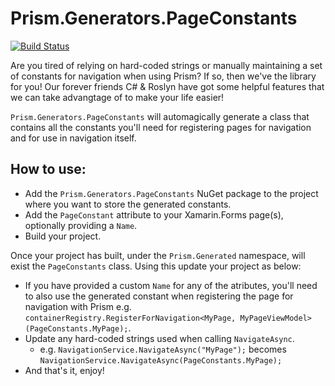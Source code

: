 # Prism.Generators.PageConstants

[![Build Status](https://dev.azure.com/chowarth23/Prism.Generators.PageConstants/_apis/build/status/Release-Pipeline?branchName=main)](https://dev.azure.com/chowarth23/Prism.Generators.PageConstants/_build/latest?definitionId=11&branchName=main)

Are you tired of relying on hard-coded strings or manually maintaining a set of constants for navigation when using Prism? If so, then we've the library for you! Our forever friends C# & Roslyn have got some helpful features that we can take advangtage of to make your life easier!

`Prism.Generators.PageConstants` will automagically generate a class that contains all the constants you'll need for registering pages for navigation and for use in navigation itself.

## How to use:

- Add the `Prism.Generators.PageConstants` NuGet package to the project where you want to store the generated constants.
- Add the `PageConstant` attribute to your Xamarin.Forms page(s), optionally providing a `Name`.
- Build your project.

Once your project has built, under the `Prism.Generated` namespace, will exist the `PageConstants` class. Using this update your project as below:
- If you have provided a custom `Name` for any of the atributes, you'll need to also use the generated constant when registering the page for navigation with Prism e.g. `containerRegistry.RegisterForNavigation<MyPage, MyPageViewModel>(PageConstants.MyPage);`.
- Update any hard-coded strings used when calling `NavigateAsync`.
  - e.g. `NavigationService.NavigateAsync("MyPage");` becomes `NavigationService.NavigateAsync(PageConstants.MyPage);`
- And that's it, enjoy!